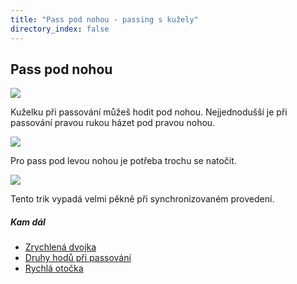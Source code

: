 ```yaml
---
title: "Pass pod nohou - passing s kužely"
directory_index: false
---
```


## Pass pod nohou

![](img/p/passpodnohoua.png)

Kuželku při passování můžeš hodit pod nohou. Nejjednodušší je při passování pravou rukou házet pod pravou nohou.

![](img/p/passpodnohoub.png)

Pro pass pod levou nohou je potřeba trochu se natočit.

![](img/p/passpodnohouc.png)

Tento trik vypadá velmi pěkně při synchronizovaném provedení.


##### Kam dál

- [Zrychlená dvojka](/kuzely/passing/zrychlena-dvojka.html "Trik pro ozvláštnění 2 count nebo 4 count")
- [Druhy hodů při passování](/kuzely/passing/hody.html "Kužely lze házet mnoha různými způsoby")
- [Rychlá otočka](/kuzely/passing/rychla-otocka.html "Rychlé otoční při passingu")
